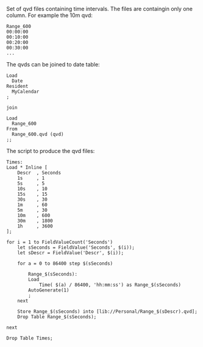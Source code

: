 Set of qvd files containing time intervals. The files are containgin only one column. For example the 10m qvd:

````
Range_600
00:00:00
00:10:00
00:20:00
00:30:00
...
````

The qvds can be joined to date table:

````
Load 
  Date
Resident
  MyCalendar
;

join

Load
  Range_600
From
  Range_600.qvd (qvd)
;;

````

The script to produce the qvd files:

````
Times:
Load * Inline [
	Descr  , Seconds
    1s     , 1
    5s     , 5	
    10s    , 10
    15s    , 15
    30s    , 30
    1m     , 60
    5m     , 30	
    10m    , 600
    30m    , 1800
    1h     , 3600
];

for i = 1 to FieldValueCount('Seconds')
	let sSeconds = FieldValue('Seconds', $(i));
    let sDescr = FieldValue('Descr', $(i));

    for a = 0 to 86400 step $(sSeconds)
    
    	Range_$(sSeconds):
        Load
            Time( $(a) / 86400, 'hh:mm:ss') as Range_$(sSeconds)
        AutoGenerate(1)
        ;
    next   
    
    Store Range_$(sSeconds) into [lib://Personal/Range_$(sDescr).qvd];
    Drop Table Range_$(sSeconds);

next

Drop Table Times;
````

